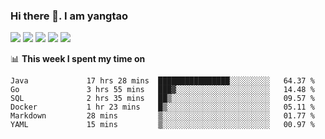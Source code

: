 ### Hi there 👋. I am yangtao 

<!-- **runtu666/runtu666** is a ✨ _special_ ✨ repository because its `README.md` (this file) appears on your GitHub profile. -->

![](https://github-profile-summary-cards.vercel.app/api/cards/profile-details?username=runtu666&theme=github)
![](https://github-profile-summary-cards.vercel.app/api/cards/repos-per-language?username=runtu666&theme=github)
![](https://github-profile-summary-cards.vercel.app/api/cards/most-commit-language?username=runtu666&theme=github)
![](https://github-profile-summary-cards.vercel.app/api/cards/stats?&username=runtu666&theme=github)
![](https://github-profile-summary-cards.vercel.app/api/cards/productive-time?username=runtu666&theme=github)

📊 **This week I spent my time on**
<!--START_SECTION:waka-->

```text
Java             17 hrs 28 mins  ████████████████░░░░░░░░░   64.37 %
Go               3 hrs 55 mins   ███▓░░░░░░░░░░░░░░░░░░░░░   14.48 %
SQL              2 hrs 35 mins   ██▒░░░░░░░░░░░░░░░░░░░░░░   09.57 %
Docker           1 hr 23 mins    █▒░░░░░░░░░░░░░░░░░░░░░░░   05.11 %
Markdown         28 mins         ▒░░░░░░░░░░░░░░░░░░░░░░░░   01.77 %
YAML             15 mins         ▒░░░░░░░░░░░░░░░░░░░░░░░░   00.97 %
```

<!--END_SECTION:waka-->


[comment]: <> (Here are some ideas to get you started:)

[comment]: <> (- 🔭 I’m currently working on tal)

[comment]: <> (- 🌱 I’m currently learning devops)

[comment]: <> (- 👯 I’m looking to collaborate on ...)

[comment]: <> (- 🤔 I’m looking for help with ...)

[comment]: <> (- 💬 Ask me about ...)

[comment]: <> (- 📫 How to reach me: ...)

[comment]: <> (- 😄 Pronouns: ...)

[comment]: <> (- ⚡ Fun fact: ...)
